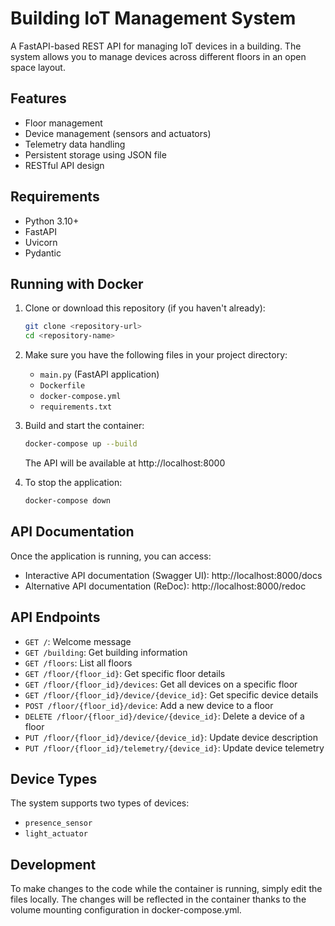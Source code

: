 # Building IoT Management System

A FastAPI-based REST API for managing IoT devices in a building. The system allows you to manage devices across different floors in an open space layout.

## Features

- Floor management
- Device management (sensors and actuators)
- Telemetry data handling
- Persistent storage using JSON file
- RESTful API design

## Requirements

- Python 3.10+
- FastAPI
- Uvicorn
- Pydantic

## Running with Docker

1. Clone or download this repository (if you haven't already):
   ```bash
   git clone <repository-url>
   cd <repository-name>
   ```

2. Make sure you have the following files in your project directory:
   - `main.py` (FastAPI application)
   - `Dockerfile`
   - `docker-compose.yml`
   - `requirements.txt`

3. Build and start the container:
   ```bash
   docker-compose up --build
   ```

   The API will be available at http://localhost:8000

4. To stop the application:
   ```bash
   docker-compose down
   ```

## API Documentation

Once the application is running, you can access:
- Interactive API documentation (Swagger UI): http://localhost:8000/docs
- Alternative API documentation (ReDoc): http://localhost:8000/redoc

## API Endpoints

- `GET /`: Welcome message
- `GET /building`: Get building information
- `GET /floors`: List all floors
- `GET /floor/{floor_id}`: Get specific floor details
- `GET /floor/{floor_id}/devices`: Get all devices on a specific floor
- `GET /floor/{floor_id}/device/{device_id}`: Get specific device details
- `POST /floor/{floor_id}/device`: Add a new device to a floor
- `DELETE /floor/{floor_id}/device/{device_id}`: Delete a device of a floor
- `PUT /floor/{floor_id}/device/{device_id}`: Update device description
- `PUT /floor/{floor_id}/telemetry/{device_id}`: Update device telemetry

## Device Types

The system supports two types of devices:
- `presence_sensor`
- `light_actuator`

## Development

To make changes to the code while the container is running, simply edit the files locally. The changes will be reflected in the container thanks to the volume mounting configuration in docker-compose.yml.